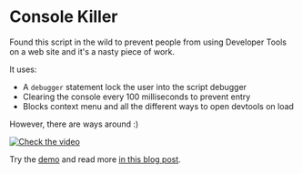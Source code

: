 # Console Killer

Found this script in the wild to prevent people from using Developer Tools on a web site and it's a nasty piece of work. 

It uses:

* A `debugger` statement lock the user into the script debugger 
* Clearing the console every 100 milliseconds to prevent entry
* Blocks context menu and all the different ways to open devtools on load

However, there are ways around :) 

[![Check the video](https://img.youtube.com/vi/ZGHvDChh2aQ/maxresdefault.jpg)](https://www.youtube.com/watch?v=ZGHvDChh2aQ)

Try the [demo](https://codepo8.github.io/console-killer/demo.html) and read more [in this blog post](https://christianheilmann.com/2023/11/14/cracking-a-developer-tools-killer-script/).
